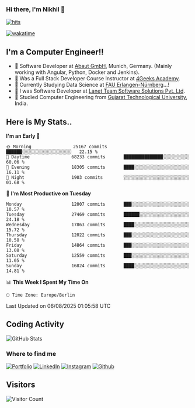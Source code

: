 ### Hi there, I'm Nikhil 👋

[![hits](https://hits.sh/github.com/silentsoft/hits.svg?color=2311cc)](https://hits.sh/github.com/silentsoft/hits/)

[![wakatime](https://wakatime.com/badge/user/369b6a3a-7953-4ff9-b7c7-be53d0a7ccc6.svg)](https://wakatime.com/@369b6a3a-7953-4ff9-b7c7-be53d0a7ccc6)

## I'm a  Computer Engineer!!

- 🌱 Software Developer at [Abaut GmbH](https://www.abaut.de/), Munich, Germany. (Mainly working with Angular, Python, Docker and Jenkins).
- 🌱 Was a Full Stack Developer Course Instructor at [4Geeks Academy](https://4geeks.com/).
- 🌱 Currently Studying Data Science at [FAU Erlangen-Nürnberg](https://www.fau.de/)...!
- 🌱 I was Software Developer at [Lanet Team Software Solutions Pvt. Ltd](https://lanetteam.com/).
- 🌱 Studied Computer Engineering from [Gujarat Technological University](https://www.gtu.ac.in/), India.

<h2>Here is My Stats..</h2>

<!--START_SECTION:waka-->
**I'm an Early 🐤** 

```text
🌞 Morning                25167 commits       ██████░░░░░░░░░░░░░░░░░░░   22.15 % 
🌆 Daytime                68233 commits       ███████████████░░░░░░░░░░   60.06 % 
🌃 Evening                18305 commits       ████░░░░░░░░░░░░░░░░░░░░░   16.11 % 
🌙 Night                  1903 commits        ░░░░░░░░░░░░░░░░░░░░░░░░░   01.68 % 
```
📅 **I'm Most Productive on Tuesday** 

```text
Monday                   12007 commits       ███░░░░░░░░░░░░░░░░░░░░░░   10.57 % 
Tuesday                  27469 commits       ██████░░░░░░░░░░░░░░░░░░░   24.18 % 
Wednesday                17863 commits       ████░░░░░░░░░░░░░░░░░░░░░   15.72 % 
Thursday                 12022 commits       ███░░░░░░░░░░░░░░░░░░░░░░   10.58 % 
Friday                   14864 commits       ███░░░░░░░░░░░░░░░░░░░░░░   13.08 % 
Saturday                 12559 commits       ███░░░░░░░░░░░░░░░░░░░░░░   11.05 % 
Sunday                   16824 commits       ████░░░░░░░░░░░░░░░░░░░░░   14.81 % 
```


📊 **This Week I Spent My Time On** 

```text
🕑︎ Time Zone: Europe/Berlin
```


 Last Updated on 06/08/2025 01:05:58 UTC
<!--END_SECTION:waka-->


<h2>Coding Activity</h2>

<p><img src="https://wakatime.com/share/@nikhilmaguwala/7dd532b8-3e5e-4c26-8c46-68cc27712a92.svg" alt="GitHub Stats"></p>

<h3>Where to find me</h3>
<p>
    <a href="https://www.nikhilmaguwala.vercel.app" target="_blank"><img alt="Portfolio" src="https://img.shields.io/badge/portfolio-%23000000.svg?&style=for-the-    badge&logo=About.me&logoColor=white" /></a>
    <a href="https://www.linkedin.com/in/nikhil-maguwala" target="_blank"><img alt="LinkedIn" src="https://img.shields.io/badge/linkedin-%230077B5.svg?&style=for-the-badge&logo=linkedin&logoColor=white" /></a> 
    <a href="https://www.instagram.com/nikhil_maguwala/" target="_blank"><img alt="Instagram" src="https://img.shields.io/badge/instagram-%23E4405F.svg?&style=for-the-badge&logo=instagram&logoColor=white" /></a>
    <a href="https://github.com/nikhilmaguwala" target="_blank"><img alt="Github" src="https://img.shields.io/badge/GitHub-%2312100E.svg?&style=for-the-badge&logo=Github&logoColor=white" /></a>
</p>


<h2>Visitors</h2>

![Visitor Count](https://profile-counter.glitch.me/nikhilmaguwala/count.svg)

[website]: https://nikhilmaguwala.github.io/
[instagram]: https://www.instagram.com/nikhil_maguwala/
[linkedin]: https://www.linkedin.com/in/nikhil-maguwala/

